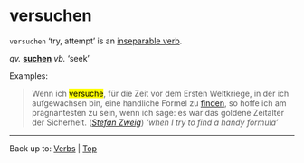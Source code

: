 # versuchen

`versuchen` ‘try, attempt’ is an [inseparable verb](../../inseparableVerbs.md).

*qv.* **[suchen](../../s/su/suchen.md)** *vb.* ‘seek’

Examples:

> Wenn ich <mark>versuche</mark>, für die Zeit vor dem Ersten Weltkriege, in der ich aufgewachsen bin, eine handliche Formel zu [finden](../../f/fi/finden.md), so hoffe ich am prägnantesten zu sein, wenn ich sage: es war das goldene Zeitalter der Sicherheit. (*[Stefan Zweig](../../../texts/StefanZweig/DieWeltDerSicherheit.md)*) *‘when I try to find a handy formula’*

----

Back up to: [Verbs](../../index.md) | [Top](../../../index.md)
